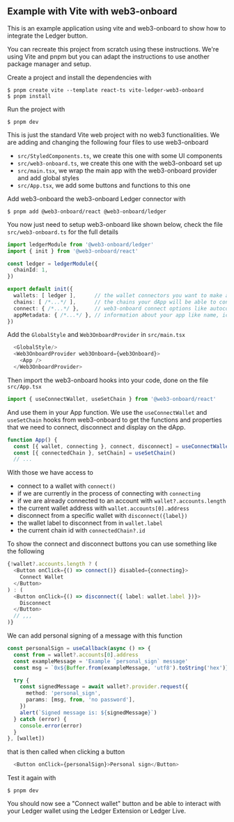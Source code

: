 ## Example with Vite with web3-onboard

This is an example application using vite and web3-onboard to show how to integrate the Ledger button.

You can recreate this project from scratch using these instructions. We're using Vite and pnpm but you can adapt the instructions to use another package manager and setup.

Create a project and install the dependencies with

    $ pnpm create vite --template react-ts vite-ledger-web3-onboard
    $ pnpm install

Run the project with

    $ pnpm dev

This is just the standard Vite web project with no web3 functionalities. We are adding and changing the following four files to use web3-onboard

- `src/StyledComponents.ts`, we create this one with some UI components
- `src/web3-onboard.ts`, we create this one with the web3-onboard set up
- `src/main.tsx`, we wrap the main app with the web3-onboard provider and add global styles
- `src/App.tsx`, we add some buttons and functions to this one

Add web3-onboard the web3-onboard Ledger connector with

    $ pnpm add @web3-onboard/react @web3-onboard/ledger

You now just need to setup web3-onboard like shown below, check the file `src/web3-onboard.ts` for the full details

```ts
import ledgerModule from '@web3-onboard/ledger'
import { init } from '@web3-onboard/react'

const ledger = ledgerModule({
  chainId: 1,
})

export default init({
  wallets: [ ledger ],      // the wallet connectors you want to make available to users
  chains: [ /*...*/ ],      // the chains your dApp will be able to connect to
  connect: { /*...*/ },     // web3-onboard connect options like autoconnect
  appMetadata: { /*...*/ }, // information about your app like name, icon and links
})
```

Add the `GlobalStyle` and `Web3OnboardProvider` in `src/main.tsx`

```ts
  <GlobalStyle/>
  <Web3OnboardProvider web3Onboard={web3Onboard}>
    <App />
  </Web3OnboardProvider>
```

Then import the web3-onboard hooks into your code, done on the file `src/App.tsx`

```ts
import { useConnectWallet, useSetChain } from '@web3-onboard/react'
```

And use them in your App function. We use the `useConnectWallet` and `useSetChain` hooks from web3-onboard to get the functions and properties that we need to connect, disconnect and display on the dApp.

```ts
function App() {
  const [{ wallet, connecting }, connect, disconnect] = useConnectWallet()
  const [{ connectedChain }, setChain] = useSetChain()
  // ...
```

With those we have access to

- connect to a wallet with `connect()`
- if we are currently in the process of connecting with `connecting`
- if we are already connected to an account with `wallet?.accounts.length`
- the current wallet address with `wallet.accounts[0].address`
- disconnect from a specific wallet with `disconnect({label})`
- the wallet label to disconnect from in `wallet.label`
- the current chain id with `connectedChain?.id`

To show the connect and disconnect buttons you can use something like the following

```ts
{!wallet?.accounts.length ? (
  <Button onClick={() => connect()} disabled={connecting}>
    Connect Wallet
  </Button>
) : (
  <Button onClick={() => disconnect({ label: wallet.label })}>
    Disconnect
  </Button>
  // ,,,
)}
```

We can add personal signing of a message with this function

```ts
const personalSign = useCallback(async () => {
  const from = wallet?.accounts[0].address
  const exampleMessage = 'Example `personal_sign` message'
  const msg = `0x${Buffer.from(exampleMessage, 'utf8').toString('hex')}`

  try {
    const signedMessage = await wallet?.provider.request({
      method: 'personal_sign',
      params: [msg, from, 'no password'],
    })
    alert(`Signed message is: ${signedMessage}`)
  } catch (error) {
    console.error(error)
  }
}, [wallet])
```

that is then called when clicking a button

```ts
  <Button onClick={personalSign}>Personal sign</Button>
```

Test it again with

    $ pnpm dev

You should now see a "Connect wallet" button and be able to interact with your Ledger wallet using the Ledger Extension or Ledger Live.
